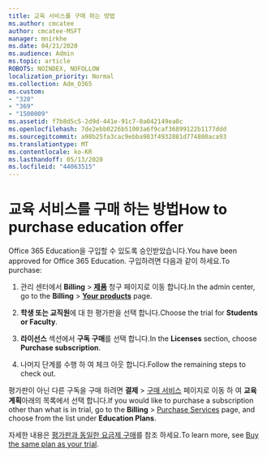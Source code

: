 ```yaml
---
title: 교육 서비스를 구매 하는 방법
ms.author: cmcatee
author: cmcatee-MSFT
manager: mnirkhe
ms.date: 04/21/2020
ms.audience: Admin
ms.topic: article
ROBOTS: NOINDEX, NOFOLLOW
localization_priority: Normal
ms.collection: Adm_O365
ms.custom:
- "328"
- "369"
- "1500009"
ms.assetid: f7b8d5c5-2d9d-441e-91c7-0a042149ea0c
ms.openlocfilehash: 7de2ebb0226b51003a6f9caf36899122b1177ddd
ms.sourcegitcommit: a98b25fa3cac9ebba983f4932881d774880aca93
ms.translationtype: MT
ms.contentlocale: ko-KR
ms.lasthandoff: 05/13/2020
ms.locfileid: "44063515"
---
```

# <a name="how-to-purchase-education-offer"></a><span data-ttu-id="99fb4-102">교육 서비스를 구매 하는 방법</span><span class="sxs-lookup"><span data-stu-id="99fb4-102">How to purchase education offer</span></span>

<span data-ttu-id="99fb4-103">Office 365 Education을 구입할 수 있도록 승인받았습니다.</span><span class="sxs-lookup"><span data-stu-id="99fb4-103">You have been approved for Office 365 Education.</span></span> <span data-ttu-id="99fb4-104">구입하려면 다음과 같이 하세요.</span><span class="sxs-lookup"><span data-stu-id="99fb4-104">To purchase:</span></span>
  
1. <span data-ttu-id="99fb4-105">관리 센터에서 **Billing** \> **[제품](https://go.microsoft.com/fwlink/p/?linkid=842054)** 청구 페이지로 이동 합니다.</span><span class="sxs-lookup"><span data-stu-id="99fb4-105">In the admin center, go to the **Billing** \> **[Your products](https://go.microsoft.com/fwlink/p/?linkid=842054)** page.</span></span>

2. <span data-ttu-id="99fb4-106">**학생 또는 교직원**에 대 한 평가판을 선택 합니다.</span><span class="sxs-lookup"><span data-stu-id="99fb4-106">Choose the trial for **Students or Faculty**.</span></span>

3. <span data-ttu-id="99fb4-107">**라이선스** 섹션에서 **구독 구매**를 선택 합니다.</span><span class="sxs-lookup"><span data-stu-id="99fb4-107">In the **Licenses** section, choose **Purchase subscription**.</span></span>

4. <span data-ttu-id="99fb4-108">나머지 단계를 수행 하 여 체크 아웃 합니다.</span><span class="sxs-lookup"><span data-stu-id="99fb4-108">Follow the remaining steps to check out.</span></span>

<span data-ttu-id="99fb4-109">평가판이 아닌 다른 구독을 구매 하려면 **결제** \> [구매 서비스](https://go.microsoft.com/fwlink/p/?linkid=868433) 페이지로 이동 하 여 **교육 계획**아래의 목록에서 선택 합니다.</span><span class="sxs-lookup"><span data-stu-id="99fb4-109">If you would like to purchase a subscription other than what is in trial, go to the **Billing** \> [Purchase Services](https://go.microsoft.com/fwlink/p/?linkid=868433) page, and choose from the list under **Education Plans**.</span></span>

<span data-ttu-id="99fb4-110">자세한 내용은 [평가판과 동일한 요금제 구매](https://docs.microsoft.com//office365/admin/subscriptions-and-billing/buy-a-subscription-from-your-free-trial#buy-the-same-plan-as-your-trial)를 참조 하세요.</span><span class="sxs-lookup"><span data-stu-id="99fb4-110">To learn more, see [Buy the same plan as your trial](https://docs.microsoft.com//office365/admin/subscriptions-and-billing/buy-a-subscription-from-your-free-trial#buy-the-same-plan-as-your-trial).</span></span>
